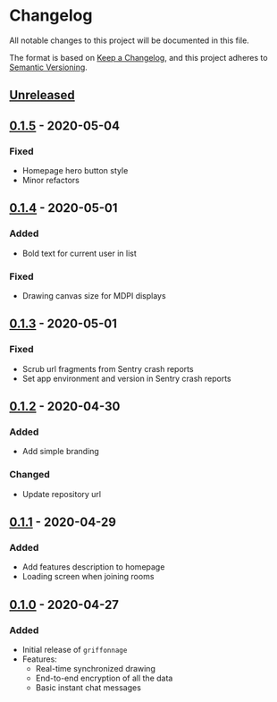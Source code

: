 # Changelog
All notable changes to this project will be documented in this file.

The format is based on [Keep a Changelog](https://keepachangelog.com/en/1.0.0/),
and this project adheres to [Semantic Versioning](https://semver.org/spec/v2.0.0.html).

## [Unreleased]

## [0.1.5] - 2020-05-04
### Fixed
- Homepage hero button style
- Minor refactors

## [0.1.4] - 2020-05-01
### Added
- Bold text for current user in list

### Fixed
- Drawing canvas size for MDPI displays

## [0.1.3] - 2020-05-01
### Fixed
- Scrub url fragments from Sentry crash reports
- Set app environment and version in Sentry crash reports

## [0.1.2] - 2020-04-30
### Added
- Add simple branding

### Changed
- Update repository url

## [0.1.1] - 2020-04-29
### Added
- Add features description to homepage
- Loading screen when joining rooms

## [0.1.0] - 2020-04-27
### Added
- Initial release of `griffonnage`
- Features:
    * Real-time synchronized drawing
    * End-to-end encryption of all the data
    * Basic instant chat messages

[Unreleased]: https://github.com/griffonnage/griffonnage/compare/0.1.5...HEAD
[0.1.5]: https://github.com/griffonnage/griffonnage/compare/0.1.4...0.1.5
[0.1.4]: https://github.com/griffonnage/griffonnage/compare/0.1.3...0.1.4
[0.1.3]: https://github.com/griffonnage/griffonnage/compare/0.1.2...0.1.3
[0.1.2]: https://github.com/griffonnage/griffonnage/compare/0.1.1...0.1.2
[0.1.1]: https://github.com/griffonnage/griffonnage/compare/0.1.0...0.1.1
[0.1.0]: https://github.com/griffonnage/griffonnage/releases/tag/0.1.0